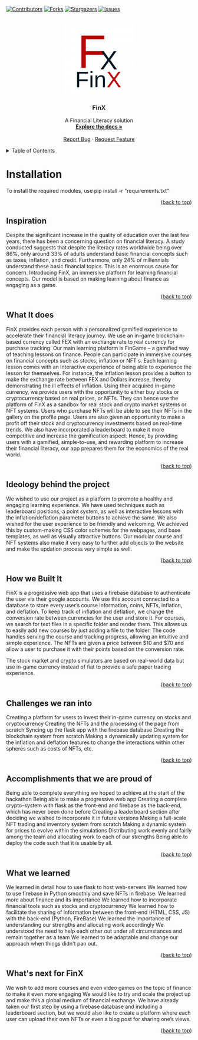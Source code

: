 <div id="top"></div>

[![Contributors][contributors-shield]][contributors-url]
[![Forks][forks-shield]][forks-url]
[![Stargazers][stars-shield]][stars-url]
[![Issues][issues-shield]][issues-url]

<br />
<div align="center">
  <a href="https://github.com/PalD777/intuition-8.0">
    <img src="src/static/images/icon-192x192.png" alt="Logo" width="192" height="192">
  </a>

<h3 align="center">FinX</h3>

  <p align="center">
    A Financial Literacy solution
    <br />
    <a href="https://github.com/PalD777/intuition-8.0"><strong>Explore the docs »</strong></a>
    <br />
    <br />
    <a href="https://github.com/PalD777/intuition-8.0/issues">Report Bug</a>
    ·
    <a href="https://github.com/PalD777/intuition-8.0/issues">Request Feature</a>
  </p>
</div>

<details>
  <summary>Table of Contents</summary>
  <ol>
    <li><a href="#installation">Installation</a></li>
    <li><a href="#inspiration">Inspiration</a></li>
    <li><a href="#what-it-does">What It does</a></li>
    <li><a href="#idealogy-behind-the-project">Ideology behind the project</a></li>
    <li><a href="#how-we-built-it">How we Built It</a></li>
    <li><a href="#challenges-we-ran-into">Challenges we ran into</a></li>
    <li><a href="#what-we-learned">What we learned</a></li>
    <li><a href="#whats-next-for-finx">What's next for FinX</a></li>
  </ol>
</details>

# Installation
To install the required modules, use pip install -r "requirements.txt"

<p align="right">(<a href="#top">back to top</a>)</p>

## Inspiration
Despite the significant increase in the quality of education over the last few years, there has been a concerning question on financial literacy. A study conducted suggests that despite the literacy rates worldwide being over 86%, only around 33% of adults understand basic financial concepts such as taxes, inflation, and credit. Furthermore, only 24% of millennials understand these basic financial topics. This is an enormous cause for concern. Introducing FinX, an immersive platform for learning financial concepts. Our model is based on making learning about finance as engaging as a game.

<p align="right">(<a href="#top">back to top</a>)</p>

## What It does
FinX provides each person with a personalized gamified experience to accelerate their financial literacy journey. We use an in-game blockchain-based currency called FEX with an exchange rate to real currency for purchase tracking. Our main learning platform is FinGame – a gamified way of teaching lessons on finance. People can participate in immersive courses on financial concepts such as stocks, inflation or NFT s. Each learning lesson comes with an interactive experience of being able to experience the lesson for themselves. For instance, the inflation lesson provides a button to make the exchange rate between FEX and Dollars increase, thereby demonstrating the ill effects of inflation. Using their acquired in-game currency, we provide users with the opportunity to either buy stocks or cryptocurrency based on real prices, or NFTs. They can hence use the platform of FinX as a sandbox for real stock and crypto market systems or NFT systems. Users who purchase NFTs will be able to see their NFTs in the gallery on the profile page. Users are also given an opportunity to make a profit off their stock and cryptocurrency investments based on real-time trends. We also have incorporated a leaderboard to make it more competitive and increase the gamification aspect. Hence, by providing users with a gamified, simple-to-use, and rewarding platform to increase their financial literacy, our app prepares them for the economics of the real world.

<p align="right">(<a href="#top">back to top</a>)</p>

## Ideology behind the project
We wished to use our project as a platform to promote a healthy and engaging learning experience. We have used techniques such as leaderboard positions, a point system, as well as interactive lessons with the inflation/deflation parameter buttons to achieve the same. We also wished for the user experience to be friendly and welcoming. We achieved this by custom-making CSS color schemes for the webpages, and base templates, as well as visually attractive buttons. Our modular course and NFT systems also make it very easy to further add objects to the website and make the updation process very simple as well.

<p align="right">(<a href="#top">back to top</a>)</p>

## How we Built It
FinX is a progressive web app that uses a firebase database to authenticate the user via their google accounts. We use this account connected to a database to store every user’s course information, coins, NFTs, inflation, and deflation. To keep track of inflation and deflation, we change the conversion rate between currencies for the user and store it. For courses, we search for text files in a specific folder and render them. This allows us to easily add new courses by just adding a file to the folder. The code handles serving the course and tracking progress, allowing an intuitive and simple experience. The NFTs are given a price between $10 and $70 and allow a user to purchase it with their points based on the conversion rate.

The stock market and crypto simulators are based on real-world data but use in-game currency instead of fiat to provide a safe paper trading experience.

<p align="right">(<a href="#top">back to top</a>)</p>

## Challenges we ran into
Creating a platform for users to invest their in-game currency on stocks and cryptocurrency
Creating the NFTs and the processing of the page from scratch
Syncing up the flask app with the firebase database
Creating the blockchain system from scratch
Making a dynamically updating system for the inflation and deflation features to change the interactions within other spheres such as costs of NFTs, etc.

<p align="right">(<a href="#top">back to top</a>)</p>

## Accomplishments that we are proud of
Being able to complete everything we hoped to achieve at the start of the hackathon
Being able to make a progressive web app
Creating a complete crypto-system with flask as the front-end and firebase as the back-end, which has never been done before
Creating a leaderboard section after deciding we wished to incorporate it in future versions
Making a full-scale NFT trading and inventory system from scratch
Making a dynamic system for prices to evolve within the simulations
Distributing work evenly and fairly among the team and allocating work to each of our strengths
Being able to deploy the code such that it is usable by all.

<p align="right">(<a href="#top">back to top</a>)</p>

## What we learned
We learned in detail how to use flask to host web-servers
We learned how to use firebase in Python smoothly and save NFTs in firebase.
We learned more about finance and its importance
We learned how to incorporate financial tools such as stocks and cryptocurrency
We learned how to facilitate the sharing of information between the front-end (HTML, CSS, JS) with the back-end (Python, FireBase)
We learned the importance of understanding our strengths and allocating work accordingly
We understood the need to help each other out under all circumstances and remain together as a team
We learned to be adaptable and change our approach when things didn't pan out.

<p align="right">(<a href="#top">back to top</a>)</p>

## What's next for FinX
We wish to add more courses and even video games on the topic of finance to make it even more engaging
We would like to try and scale the project up and make this a global medium of financial exchange. We have already taken our first step by using a firebase database and including a leaderboard section, but we would also like to create a platform where each user can upload their own NFTs or even a blog post for sharing one’s views.

<p align="right">(<a href="#top">back to top</a>)</p>

[contributors-shield]: https://img.shields.io/github/contributors/PalD777/intuition-8.0.svg?style=for-the-badge
[contributors-url]: https://github.com/PalD777/intuition-8.0/graphs/contributors
[forks-shield]: https://img.shields.io/github/forks/PalD777/intuition-8.0.svg?style=for-the-badge
[forks-url]: https://github.com/PalD777/intuition-8.0/network/members
[stars-shield]: https://img.shields.io/github/stars/PalD777/intuition-8.0.svg?style=for-the-badge
[stars-url]: https://github.com/PalD777/intuition-8.0/stargazers
[issues-shield]: https://img.shields.io/github/issues/PalD777/intuition-8.0.svg?style=for-the-badge
[issues-url]: https://github.com/PalD777/intuition-8.0/issues